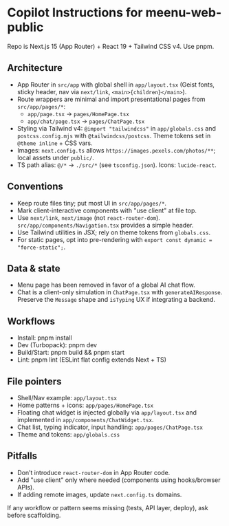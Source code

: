 # Copilot Instructions for meenu-web-public

Repo is Next.js 15 (App Router) + React 19 + Tailwind CSS v4. Use pnpm.

## Architecture

- App Router in `src/app` with global shell in `app/layout.tsx` (Geist fonts, sticky header, nav via `next/link`, `<main>{children}</main>`).
- Route wrappers are minimal and import presentational pages from `src/app/pages/*`:
  - `app/page.tsx` → `pages/HomePage.tsx`
  - `app/chat/page.tsx` → `pages/ChatPage.tsx`
- Styling via Tailwind v4: `@import "tailwindcss"` in `app/globals.css` and `postcss.config.mjs` with `@tailwindcss/postcss`. Theme tokens set in `@theme inline` + CSS vars.
- Images: `next.config.ts` allows `https://images.pexels.com/photos/**`; local assets under `public/`.
- TS path alias: `@/*` → `./src/*` (see `tsconfig.json`). Icons: `lucide-react`.

## Conventions

- Keep route files tiny; put most UI in `src/app/pages/*`.
- Mark client-interactive components with "use client" at file top.
- Use `next/link`, `next/image` (not `react-router-dom`). `src/app/components/Navigation.tsx` provides a simple header.
- Use Tailwind utilities in JSX; rely on theme tokens from `globals.css`.
- For static pages, opt into pre-rendering with `export const dynamic = "force-static";`.

## Data & state

- Menu page has been removed in favor of a global AI chat flow.
- Chat is a client-only simulation in `ChatPage.tsx` with `generateAIResponse`. Preserve the `Message` shape and `isTyping` UX if integrating a backend.

## Workflows

- Install: pnpm install
- Dev (Turbopack): pnpm dev
- Build/Start: pnpm build && pnpm start
- Lint: pnpm lint (ESLint flat config extends Next + TS)

## File pointers

- Shell/Nav example: `app/layout.tsx`
- Home patterns + icons: `app/pages/HomePage.tsx`
- Floating chat widget is injected globally via `app/layout.tsx` and implemented in `app/components/ChatWidget.tsx`.
- Chat list, typing indicator, input handling: `app/pages/ChatPage.tsx`
- Theme and tokens: `app/globals.css`

## Pitfalls

- Don’t introduce `react-router-dom` in App Router code.
- Add "use client" only where needed (components using hooks/browser APIs).
- If adding remote images, update `next.config.ts` domains.

If any workflow or pattern seems missing (tests, API layer, deploy), ask before scaffolding.
